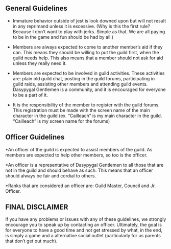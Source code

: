 ## General Guidelines
* Immature behavior outside of jest is look downed upon but will not result in any reprimand unless it is excessive. (Why is this the first rule? Because I don’t want to play with jerks. Simple as that. We are all paying to be in the game and fun should be had by all.)

* Members are always expected to come to another member’s aid if they can. This means they should be willing to put the guild first, when the guild needs help. This also means that a member should not ask for aid unless they really need it.

* Members are expected to be involved in guild activities. These activities are: plain old guild chat, posting in the guild forums, participating in guild raids, assisting other members and attending guild events. Dasypygal Gentlemen is a community, and it is encouraged for everyone to be a part of it.

* It is the responsibility of the member to register with the guild forums. This registration must be made with the screen name of the main character in the guild (ex. “Cailleach” is my main character in the guild. “Cailleach” is my screen name for the forums)



## Officer Guidelines
*An officer of the guild is expected to assist members of the guild. As members are expected to help other members, so too is the officer.

*An officer is a representative of Dasypygal Gentlemen to all those that are not in the guild and should behave as such. This means that an officer should always be fair and cordial to others.

*Ranks that are considered an officer are: Guild Master, Council and Jr. Officer.


## FINAL DISCLAIMER

If you have any problems or issues with any of these guidelines, we strongly encourage you to speak up by contacting an officer. Ultimately, the goal is for everyone to have a good time and not get stressed by what, in the end, is simply a game and a alternative social outlet (particularly for us parents that don’t get out much).